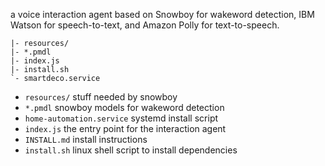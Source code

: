 a voice interaction agent based on Snowboy for wakeword detection, IBM Watson for speech-to-text, 
and Amazon Polly for text-to-speech.

```
|- resources/
|- *.pmdl
|- index.js
|- install.sh
`- smartdeco.service
```

* `resources/` stuff needed by snowboy
* `*.pmdl` snowboy models for wakeword detection
* `home-automation.service` systemd install script
* `index.js` the entry point for the interaction agent
* `INSTALL.md` install instructions
* `install.sh` linux shell script to install dependencies
